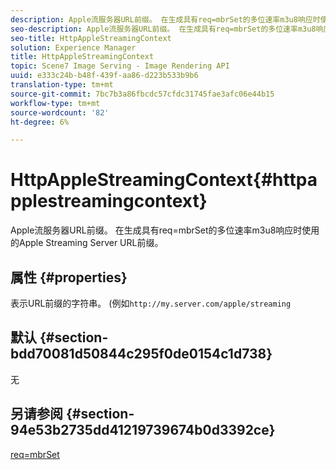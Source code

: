 ```yaml
---
description: Apple流服务器URL前缀。 在生成具有req=mbrSet的多位速率m3u8响应时使用的Apple Streaming Server URL前缀。
seo-description: Apple流服务器URL前缀。 在生成具有req=mbrSet的多位速率m3u8响应时使用的Apple Streaming Server URL前缀。
seo-title: HttpAppleStreamingContext
solution: Experience Manager
title: HttpAppleStreamingContext
topic: Scene7 Image Serving - Image Rendering API
uuid: e333c24b-b48f-439f-aa86-d223b533b9b6
translation-type: tm+mt
source-git-commit: 7bc7b3a86fbcdc57cfdc31745fae3afc06e44b15
workflow-type: tm+mt
source-wordcount: '82'
ht-degree: 6%

---
```



# HttpAppleStreamingContext{#httpapplestreamingcontext}

Apple流服务器URL前缀。 在生成具有req=mbrSet的多位速率m3u8响应时使用的Apple Streaming Server URL前缀。

## 属性 {#properties}

表示URL前缀的字符串。 (例如`http://my.server.com/apple/streaming`

## 默认 {#section-bdd70081d50844c295f0de0154c1d738}

无

## 另请参阅 {#section-94e53b2735dd41219739674b0d3392ce}

[req=mbrSet](../../../../../is-api/http-ref/image-serving-api-ref/c-http-protocol-reference/c-command-reference/r-req/r-mbrset.md#reference-603d75babde74508a878c27bd4cced73)
